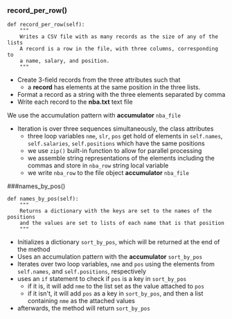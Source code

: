### record_per_row()
```
def record_per_row(self):
    """
    Writes a CSV file with as many records as the size of any of the lists
    A record is a row in the file, with three columns, corresponding to
    a name, salary, and position.
    """
```
* Create 3-field records from the three attributes such that
    * a **record** has elements at the same position in the three lists.
* Format a record as a string with the three elements separated by comma
* Write each record to the **nba.txt** text file

We use the accumulation pattern with **accumulator** `nba_file`
* Iteration is over three sequences simultaneously, the class attributes
    * three loop variables `nme`, `slr`, `pos` get hold of elements in
    `self.names`, `self.salaries`, `self.positions` which have the same
    positions
    * we use `zip()` built-in function to allow for parallel processing
    * we assemble string representations of the elements including the commas
    and store in `nba_row` string local variable
    * we write `nba_row` to the file object **accumulator** `nba_file`

###names_by_pos()
```
def names_by_pos(self):
    """
    Returns a dictionary with the keys are set to the names of the positions
    and the values are set to lists of each name that is that position
    """
```
* Initializes a dictionary `sort_by_pos`, which will be returned at the end of
the method
* Uses an accumulation pattern with the **accumulator** `sort_by_pos`
* Iterates over two loop variables, `nme` and `pos` using the elements from
`self.names`, and `self.positions`, respectively
* uses an `if` statement to check if `pos` is a key in `sort_by_pos`
  * if it is, it will add `nme` to the list set as the value attached to `pos`
  * if it isn't, it will add `pos` as a key in `sort_by_pos`, and then a list
  containing `nme` as the attached values
* afterwards, the method will return `sort_by_pos`
